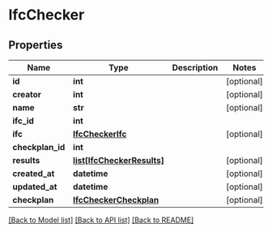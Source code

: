 # IfcChecker

## Properties
Name | Type | Description | Notes
------------ | ------------- | ------------- | -------------
**id** | **int** |  | [optional] 
**creator** | **int** |  | [optional] 
**name** | **str** |  | [optional] 
**ifc_id** | **int** |  | 
**ifc** | [**IfcCheckerIfc**](IfcCheckerIfc.md) |  | [optional] 
**checkplan_id** | **int** |  | 
**results** | [**list[IfcCheckerResults]**](IfcCheckerResults.md) |  | [optional] 
**created_at** | **datetime** |  | [optional] 
**updated_at** | **datetime** |  | [optional] 
**checkplan** | [**IfcCheckerCheckplan**](IfcCheckerCheckplan.md) |  | [optional] 

[[Back to Model list]](../README.md#documentation-for-models) [[Back to API list]](../README.md#documentation-for-api-endpoints) [[Back to README]](../README.md)



